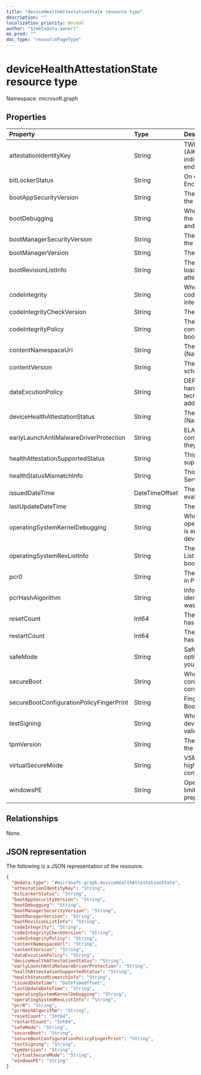 ```yaml
---
title: "deviceHealthAttestationState resource type"
description: ""
localization_priority: Normal
author: "$(metadata.owner)"
ms.prod: ""
doc_type: "resourcePageType"
---
```


# deviceHealthAttestationState resource type

Namespace: microsoft.graph

## Properties

| Property                                 | Type           | Description                                                                                                                           |
| :--------------------------------------- | :------------- | :------------------------------------------------------------------------------------------------------------------------------------ |
| attestationIdentityKey                   | String         | TWhen an Attestation Identity Key (AIK) is present on a device, it indicates that the device has an endorsement key (EK) certificate. |
| bitLockerStatus                          | String         | On or Off of BitLocker Drive Encryption                                                                                               |
| bootAppSecurityVersion                   | String         | The security version number of the Boot Application                                                                                   |
| bootDebugging                            | String         | When bootDebugging is enabled, the device is used in development and testing                                                          |
| bootManagerSecurityVersion               | String         | The security version number of the Boot Application                                                                                   |
| bootManagerVersion                       | String         | The version of the Boot Manager                                                                                                       |
| bootRevisionListInfo                     | String         | The Boot Revision List that was loaded during initial boot on the attested device                                                     |
| codeIntegrity                            | String         | When code integrity is enabled, code execution is restricted to integrity verified code                                               |
| codeIntegrityCheckVersion                | String         | The version of the Boot Manager                                                                                                       |
| codeIntegrityPolicy                      | String         | The Code Integrity policy that is controlling the security of the boot environment                                                    |
| contentNamespaceUrl                      | String         | The DHA report version. (Namespace version)                                                                                           |
| contentVersion                           | String         | The HealthAttestation state schema version                                                                                            |
| dataExcutionPolicy                       | String         | DEP Policy defines a set of hardware and software technologies that perform additional checks on memory                               |
| deviceHealthAttestationStatus            | String         | The DHA report version. (Namespace version)                                                                                           |
| earlyLaunchAntiMalwareDriverProtection   | String         | ELAM provides protection for the computers in your network when they start up                                                         |
| healthAttestationSupportedStatus         | String         | This attribute indicates if DHA is supported for the device                                                                           |
| healthStatusMismatchInfo                 | String         | This attribute appears if DHA-Service detects an integrity issue                                                                      |
| issuedDateTime                           | DateTimeOffset | The DateTime when device was evaluated or issued to MDM                                                                               |
| lastUpdateDateTime                       | String         | The Timestamp of the last update.                                                                                                     |
| operatingSystemKernelDebugging           | String         | When operatingSystemKernelDebugging is enabled, the device is used in development and testing                                         |
| operatingSystemRevListInfo               | String         | The Operating System Revision List that was loaded during initial boot on the attested device                                         |
| pcr0                                     | String         | The measurement that is captured in PCR[0]                                                                                            |
| pcrHashAlgorithm                         | String         | Informational attribute that identifies the HASH algorithm that was used by TPM                                                       |
| resetCount                               | Int64          | The number of times a PC device has hibernated or resumed                                                                             |
| restartCount                             | Int64          | The number of times a PC device has rebooted                                                                                          |
| safeMode                                 | String         | Safe mode is a troubleshooting option for Windows that starts your computer in a limited state                                        |
| secureBoot                               | String         | When Secure Boot is enabled, the core components must have the correct cryptographic signatures                                       |
| secureBootConfigurationPolicyFingerPrint | String         | Fingerprint of the Custom Secure Boot Configuration Policy                                                                            |
| testSigning                              | String         | When test signing is allowed, the device does not enforce signature validation during boot                                            |
| tpmVersion                               | String         | The security version number of the Boot Application                                                                                   |
| virtualSecureMode                        | String         | VSM is a container that protects high value assets from a compromised kernel                                                          |
| windowsPE                                | String         | Operating system running with limited services that is used to prepare a computer for Windows                                         |

## Relationships

None.

## JSON representation

The following is a JSON representation of the resource.

<!-- {
  "blockType": "resource",
  "@odata.type": "microsoft.graph.deviceHealthAttestationState",
}
-->

```json
{
  "@odata.type": "#microsoft.graph.deviceHealthAttestationState",
  "attestationIdentityKey": "String",
  "bitLockerStatus": "String",
  "bootAppSecurityVersion": "String",
  "bootDebugging": "String",
  "bootManagerSecurityVersion": "String",
  "bootManagerVersion": "String",
  "bootRevisionListInfo": "String",
  "codeIntegrity": "String",
  "codeIntegrityCheckVersion": "String",
  "codeIntegrityPolicy": "String",
  "contentNamespaceUrl": "String",
  "contentVersion": "String",
  "dataExcutionPolicy": "String",
  "deviceHealthAttestationStatus": "String",
  "earlyLaunchAntiMalwareDriverProtection": "String",
  "healthAttestationSupportedStatus": "String",
  "healthStatusMismatchInfo": "String",
  "issuedDateTime": "DateTimeOffset",
  "lastUpdateDateTime": "String",
  "operatingSystemKernelDebugging": "String",
  "operatingSystemRevListInfo": "String",
  "pcr0": "String",
  "pcrHashAlgorithm": "String",
  "resetCount": "Int64",
  "restartCount": "Int64",
  "safeMode": "String",
  "secureBoot": "String",
  "secureBootConfigurationPolicyFingerPrint": "String",
  "testSigning": "String",
  "tpmVersion": "String",
  "virtualSecureMode": "String",
  "windowsPE": "String"
}
```